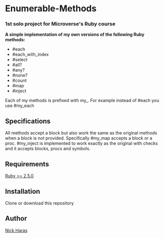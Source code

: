 # Enumerable-Methods

### 1st solo project for Microverse's Ruby course

**A simple implementation of my own versions of the following Ruby methods:**

- #each
- #each_with_index
- #select
- #all?
- #any?
- #none?
- #count
- #map
- #inject

Each of my methods is prefixed with my\_. For example instead of #each you use #my_each

## Specifications

All methods accept a block but also work the same as the original methods when a block is not provided.
Specifically #my_map accepts a block or a proc.
#my_inject is implemented to work exactly as the original with checks and it accepts blocks, procs and symbols.

## Requirements

[Ruby >= 2.5.0](https://www.ruby-lang.org/en/downloads/)

## Installation

Clone or download this repository

## Author

[Nick Haras](https://github.com/macnick)
